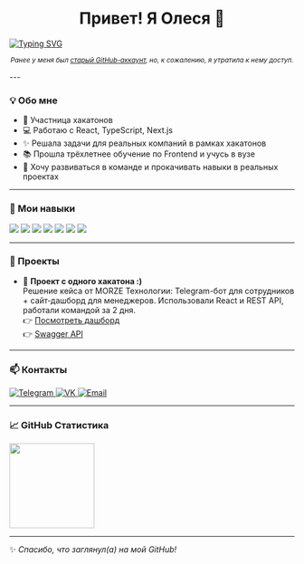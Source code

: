 <h1 align="center">Привет! Я Олеся 👋</h1>

[![Typing SVG](https://readme-typing-svg.demolab.com?font=Fira+Code&size=24&pause=1000&center=true&width=1000&height=60&lines=Frontend-%D1%80%D0%B0%D0%B7%D1%80%D0%B0%D0%B1%D0%BE%D1%82%D1%87%D0%B8%D0%BA)](https://git.io/typing-svg)

<p align="center">
  <sub><em>Ранее у меня был <a href="https://github.com/lisyonok14" target="_blank">старый GitHub-аккаунт</a>, но, к сожалению, я утратила к нему доступ.</em></sub>
</p>
---

### 💡 Обо мне

- 💪 Участница хакатонов
- 💻 Работаю с React, TypeScript, Next.js
- ✨ Решала задачи для реальных компаний в рамках хакатонов
- 📚 Прошла трёхлетнее обучение по Frontend и учусь в вузе
- 🚀 Хочу развиваться в команде и прокачивать навыки в реальных проектах

---

### 🧠 Мои навыки

<p align="left">
  <img src="https://img.shields.io/badge/HTML5-E34F26?style=for-the-badge&logo=html5&logoColor=white"/>
  <img src="https://img.shields.io/badge/CSS3-1572B6?style=for-the-badge&logo=css3&logoColor=white"/>
  <img src="https://img.shields.io/badge/JavaScript-F7DF1E?style=for-the-badge&logo=javascript&logoColor=black"/>
  <img src="https://img.shields.io/badge/TypeScript-3178C6?style=for-the-badge&logo=typescript&logoColor=white"/>
  <img src="https://img.shields.io/badge/React-20232A?style=for-the-badge&logo=react&logoColor=61DAFB"/>
  <img src="https://img.shields.io/badge/Next.js-000000?style=for-the-badge&logo=nextdotjs&logoColor=white"/>
  <img src="https://img.shields.io/badge/Git-F05032?style=for-the-badge&logo=git&logoColor=white"/>
</p>

---

### 🧩 Проекты

- 🧩 **Проект с одного хакатона :)**  
  Решение кейса от MORZE Технологии: Telegram-бот для сотрудников + сайт‑дашборд для менеджеров. Использовали React и REST API, работали командой за 2 дня.  
  👉 [Посмотреть дашборд](https://team-4.internship.visiflow-ai.ru/list-tasks)  
  👉 [Swagger API](https://team-4.internship.api.visiflow-ai.ru/swagger/index.html)
---

### 📫 Контакты

<p align="left">
  <a href="https://t.me/Lisyonokkk" target="_blank">
    <img alt="Telegram" src="https://img.shields.io/badge/Telegram-2CA5E0?style=for-the-badge&logo=telegram&logoColor=white" />
  </a>
  <a href="https://vk.com/llisyonochek" target="_blank">
    <img alt="VK" src="https://img.shields.io/badge/VK-4680C2?style=for-the-badge&logo=vk&logoColor=white" />
  </a>
  <a href="mailto:olesya.nikulina.2007@mail.ru" target="_blank">
    <img alt="Email" src="https://img.shields.io/badge/Email-D14836?style=for-the-badge&logo=gmail&logoColor=white" />
  </a>
</p>

---

### 📈 GitHub Статистика

<p align="left">
<!--   <img height="150px" src="https://github-readme-stats.vercel.app/api?username=lesyaNK&show_icons=true&theme=tokyonight&hide_title=true" /> -->
  <img height="150px" src="https://github-readme-stats.vercel.app/api/top-langs/?username=lesyaNK&layout=compact&theme=tokyonight" />
</p>

---

✨ *Спасибо, что заглянул(а) на мой GitHub!*
